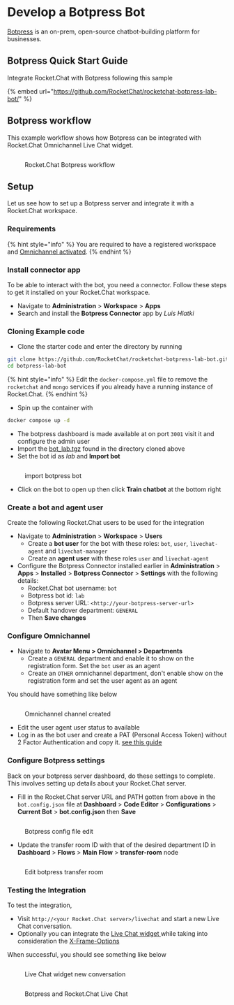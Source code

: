 # Develop a Botpress Bot

[Botpress](https://botpress.com/) is an on-prem, open-source chatbot-building platform for businesses.

## Botpress Quick Start Guide

Integrate Rocket.Chat with Botpress following this sample

{% embed url="https://github.com/RocketChat/rocketchat-botpress-lab-bot/" %}

## Botpress workflow

This example workflow shows how Botpress can be integrated with Rocket.Chat Omnichannel Live Chat widget.

<figure><img src="../../.gitbook/assets/RocketChat Botpress workflow.png" alt=""><figcaption><p>Rocket.Chat Botpress workflow</p></figcaption></figure>

## Setup

Let us see how to set up a Botpress server and integrate it with a Rocket.Chat workspace.

### Requirements

{% hint style="info" %}
You are required to have a registered workspace and [Omnichannel activated](https://docs.rocket.chat/use-rocket.chat/omnichannel#enable-omnichannel).
{% endhint %}

### Install connector app

To be able to interact with the bot, you need a connector. Follow these steps to get it installed on your Rocket.Chat workspace.

* Navigate to **Administration** > **Workspace** > **Apps**
* Search and install the **Botpress Connector** app by _Luis Hlatki_

### Cloning Example code

* Clone the starter code and enter the directory by running

```bash
git clone https://github.com/RocketChat/rocketchat-botpress-lab-bot.git botpress-lab-bot 
cd botpress-lab-bot
```

{% hint style="info" %}
Edit the `docker-compose.yml` file to remove the `rocketchat` and `mongo` services if you already have a running instance of Rocket.Chat.
{% endhint %}

* Spin up the container with

```bash
docker compose up -d
```

* The botpress dashboard is made available at on port `3001` visit it and configure the admin user
* Import the [bot\_lab.tgz](https://github.com/RocketChat/rocketchat-botpress-lab-bot/blob/main/bot\_lab.tgz) found in the directory cloned above
* Set the bot id as _lab_ and **Import bot**

<figure><img src="../../.gitbook/assets/import botpress bot.png" alt=""><figcaption><p>import botpress bot</p></figcaption></figure>

* Click on the bot to open up then click **Train chatbot** at the bottom right

### Create a bot and agent user

Create the following Rocket.Chat users to be used for the integration

* Navigate to **Administration** > **Workspace** > **Users**
  * Create a **bot user** for the bot with these roles: `bot`, `user`, `livechat-agent` and `livechat-manager`
  * Create an **agent user** with these roles `user` and `livechat-agent`
* Configure the Botpress Connector installed earlier in **Administration** > **Apps** > **Installed** > **Botpress Connector** > **Settings** with the following details:
  * Rocket.Chat bot username: `bot`
  * Botpress bot id: `lab`
  * Botpress server URL: `<http://your-botpress-server-url>`
  * Default handover department: `GENERAL`
  * Then **Save changes**

### Configure Omnichannel

* Navigate to  **Avatar Menu > Omnichannel > Departments**
  * Create a `GENERAL` department and enable it to show on the registration form. Set the `bot` user as an agent
  * Create an `OTHER` omnichannel department, don't enable show on the registration form and set the user agent as an agent

You should have something like below

<figure><img src="../../.gitbook/assets/Omnichannel channel created.png" alt=""><figcaption><p>Omnichannel channel created</p></figcaption></figure>

* Edit the user agent user status to available
* Log in as the bot user and create a PAT (Personal Access Token) without 2 Factor Authentication and copy it. [see this guide](https://docs.rocket.chat/guides/user-guides/user-panel/managing-your-account/personal-access-token)&#x20;

### Configure Botpress settings

Back on your botpress server dashboard, do these settings to complete. This involves setting up details about your Rocket.Chat server.

* Fill in the Rocket.Chat server URL and PATH gotten from above in the `bot.config.json` file at **Dashboard** > **Code Editor** > **Configurations** > **Current Bot** > **bot.config.json** then **Save**

<figure><img src="../../.gitbook/assets/Botpress config file edit.png" alt=""><figcaption><p>Botpress config file edit</p></figcaption></figure>

* Update the transfer room ID with that of the desired department ID in **Dashboard** > **Flows** > **Main Flow** > **transfer-room** node

<figure><img src="../../.gitbook/assets/Edit botpress transfer room.png" alt=""><figcaption><p>Edit botpress transfer room</p></figcaption></figure>

### Testing the Integration

To test the integration,

* Visit `http://<your Rocket.Chat server>/livechat` and start a new Live Chat conversation.
* Optionally you can integrate the [Live Chat widget ](https://docs.rocket.chat/guides/omnichannel/livechat-widget-installation)while taking into consideration the [X-Frame-Options](https://docs.rocket.chat/guides/administration/admin-panel/settings/general)

When successful, you should see something like below

<figure><img src="../../.gitbook/assets/Live Chat widget new conversation.png" alt=""><figcaption><p>Live Chat widget new conversation</p></figcaption></figure>

<figure><img src="../../.gitbook/assets/Botpress and Rocket.Chat Live Chat.png" alt=""><figcaption><p>Botpress and Rocket.Chat Live Chat</p></figcaption></figure>

